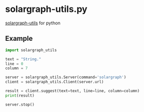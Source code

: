 # solargraph-utils.py

[solargraph-utils](https://github.com/castwide/solargraph-utils) for python

## Example

```python
import solargraph_utils

text = "String."
line = 0
column = 7

server = solargraph_utils.Server(command='solargraph')
client = solargraph_utils.Client(server.url)

result = client.suggest(text=text, line=line, column=column)
print(result)

server.stop()
```
